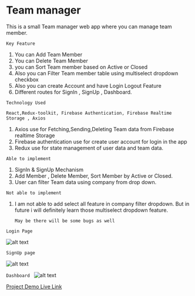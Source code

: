 # Team manager

This is a small Team manager web app where you can manage team member.

``` Key Feature ```

1. You can Add Team Member
2. You can Delete Team Member
3. you can Sort Team member based on Active or Closed
4. Also you can Filter Team member table using multiselect dropdown checkbox
5. Also you can create Account and have Login Logout Feature
6. Different routes for SignIn , SignUp , Dashboard.

``` Technology Used ```

```
React,Redux-toolkit, Firebase Authentication, Firebase Realtime Storage , Axios
```
1. Axios use for Fetching,Sending,Deleting Team data from Firebase realtime Storage
2. Firebase authentication use for create user account for login in the app
3. Redux use for state management of user data and team data.

``` Able to implement ```

1. SignIn & SignUp Mechanism
2. Add Member , Delete Member, Sort Member by  Active or Closed.
3. User can filter Team data using company from drop down.


``` Not able to implement  ```
1. I am not able to add select all feature in company filter dropdown.
But in future i will definitely learn those multiselect dropdown feature.
    
    ``` 
    May be there will be some bugs as well
    ```
    
``` Login Page ```

![alt text](ScreenShot/1.png "LogIn")

``` SignUp page ```

![alt text](ScreenShot/2.png "SignUp")

```Dashboard ```
![alt text](ScreenShot/3.png "SignUp")


[Project Demo Live Link ](https://team-manager-web.netlify.app)